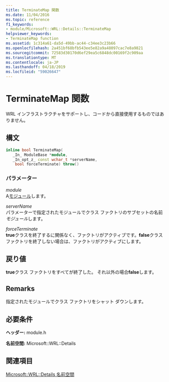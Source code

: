 ```yaml
---
title: TerminateMap 関数
ms.date: 11/04/2016
ms.topic: reference
f1_keywords:
- module/Microsoft::WRL::Details::TerminateMap
helpviewer_keywords:
- TerminateMap function
ms.assetid: 1c314a61-da5d-49bb-ac44-c34ee3c23b66
ms.openlocfilehash: 2a451bf68bfb543ee5e82a9a48097cac7e8a9821
ms.sourcegitcommit: 72583d30170d6ef29ea5c6848dc00169f2c909aa
ms.translationtype: MT
ms.contentlocale: ja-JP
ms.lasthandoff: 04/18/2019
ms.locfileid: "59026647"
---
```

# <a name="terminatemap-function"></a>TerminateMap 関数

WRL インフラストラクチャをサポートし、コードから直接使用するものではありません。

## <a name="syntax"></a>構文

```cpp
inline bool TerminateMap(
   _In_ ModuleBase *module,
   _In_opt_z_ const wchar_t *serverName,
    bool forceTerminate) throw()
```

### <a name="parameters"></a>パラメーター

*module*<br/>
A[モジュール](module-class.md)します。

*serverName*<br/>
パラメーターで指定されたモジュールでクラス ファクトリのサブセットの名前*モジュール*します。

*forceTerminate*<br/>
**true**クラスを終了するに関係なく、ファクトリがアクティブです。**false**クラス ファクトリを終了しない場合は、ファクトリがアクティブにします。

## <a name="return-value"></a>戻り値

**true**クラス ファクトリをすべてが終了した。 それ以外の場合**false**します。

## <a name="remarks"></a>Remarks

指定されたモジュールでクラス ファクトリをシャット ダウンします。

## <a name="requirements"></a>必要条件

**ヘッダー:** module.h

**名前空間:** Microsoft::WRL::Details

## <a name="see-also"></a>関連項目

[Microsoft::WRL::Details 名前空間](microsoft-wrl-details-namespace.md)